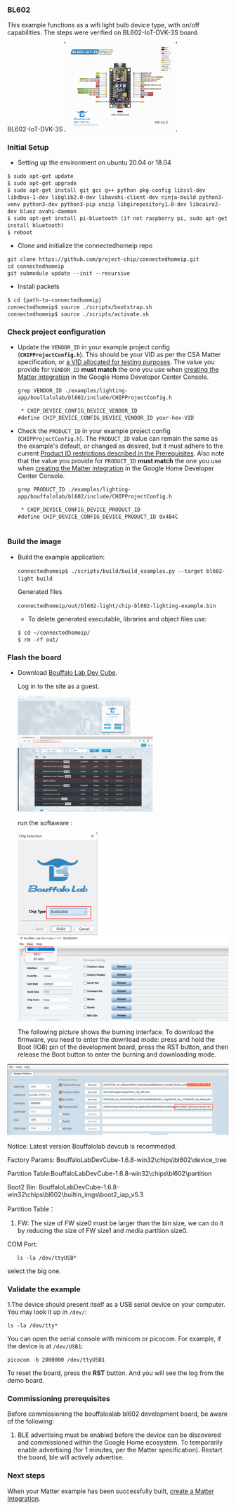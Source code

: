 ### BL602

This example functions as a wifi light bulb device type, with on/off capabilities. The steps were verified on BL602-IoT-DVK-3S board.

BL602-IoT-DVK-3S
<img src="../../../platform/bouffalolab/bl602/doc/images/bl602_iot_3S_v2.jpg" style="zoom:25%;" />

### Initial Setup

-   Setting up the environment on ubuntu 20.04 or 18.04

```
$ sudo apt-get update
$ sudo apt-get upgrade
$ sudo apt-get install git gcc g++ python pkg-config libssl-dev libdbus-1-dev libglib2.0-dev libavahi-client-dev ninja-build python3-venv python3-dev python3-pip unzip libgirepository1.0-dev libcairo2-dev bluez avahi-daemon
$ sudo apt-get install pi-bluetooth (if not raspberry pi, sudo apt-get install bluetooth)
$ reboot

```
- Clone and initialize the connectedhomeip repo

```
git clone https://github.com/project-chip/connectedhomeip.git
cd connectedhomeip
git submodule update --init --recursive
```

-   Install packets

```
$ cd {path-to-connectedhomeip}
connectedhomeip$ source ./scripts/bootstrap.sh
connectedhomeip$ source ./scripts/activate.sh

```

### Check project configuration

-   Update the `VENDOR_ID` in your example project config (**`CHIPProjectConfig.h`**). This should be your VID as per the CSA Matter specification, or [a VID allocated for testing purposes](https://developers.home.google.com/home/matter/eap#vendor_id). The value you provide for `VENDOR_ID` **must match** the one you use when [creating the Matter integration](https://developers.home.google.com/matter/eap/vendors/nxp#next_steps) in the Google Home Developer Center Console.

    ```
    grep VENDOR_ID ./examples/lighting-app/boullalolab/bl602/include/CHIPProjectConfig.h
    ```

    ```
     * CHIP_DEVICE_CONFIG_DEVICE_VENDOR_ID
    #define CHIP_DEVICE_CONFIG_DEVICE_VENDOR_ID your-hex-VID
    ```
    
-   Check the `PRODUCT_ID` in your example project config (`CHIPProjectConfig.h`). The `PRODUCT_ID` value can remain the same as the example's default, or changed as desired, but it must adhere to the current [Product ID restrictions described in the Prerequisites](https://developers.home.google.com/home/matter/eap#product_id). Also note that the value you provide for `PRODUCT_ID` **must match** the one you use when [creating the Matter integration](https://developers.home.google.com/matter/eap/vendors/nxp#next_steps) in the Google Home Developer Center Console.

    ```
    grep PRODUCT_ID ./examples/lighting-app/bouffalolab/bl602/include/CHIPProjectConfig.h
    ```

    ```
     * CHIP_DEVICE_CONFIG_DEVICE_PRODUCT_ID
    #define CHIP_DEVICE_CONFIG_DEVICE_PRODUCT_ID 0x4B4C
     
    ```
    
 ### Build the image 
-   Build the example application:

    `connectedhomeip$ ./scripts/build/build_examples.py --target bl602-light build`

    Generated files

    `connectedhomeip/out/bl602-light/chip-bl602-lighting-example.bin`

    -   To delete generated executable, libraries and object files use:

    ```
    $ cd ~/connectedhomeip/
    $ rm -rf out/
    ```

### Flash the board

- Download  [Bouffalo Lab Dev Cube](https://dev.bouffalolab.com/download/).

  Log in to the site as a guest.

  <img src="../../../platform/bouffalolab/bl602/doc/images/image-web-login.png" style="zoom:25%;" />

  <img src="../../../platform/bouffalolab/bl602/doc/images/dev-cube.png" style="zoom:30%;" />

  

  run the softaware :
  
  <img src="../../../platform/bouffalolab/bl602/doc/images/dev-cube-home.png" style="zoom:50%;" />
  
  
  
  <img src="../../../platform/bouffalolab/bl602/doc/images/devcub-iot.png" style="zoom:50%;" />
  
  The following picture shows the burning interface. To download the firmware, you need to enter the download mode: press and hold the Boot (IO8) pin of the development board, press the RST button, and then release the Boot button to enter the burning and downloading mode.

<img src="../../../platform/bouffalolab/bl602/doc/images/image-dev-cube.png" style="zoom:50%;" />

Notice: Latest version Bouffalolab devcub is recommeded.

Factory Params: BouffaloLabDevCube-1.6.8-win32\chips\bl602\device_tree 

Partition Table:BouffaloLabDevCube-1.6.8-win32\chips\bl602\partition 

Boot2 Bin: BouffaloLabDevCube-1.6.8-win32\chips\bl602\builtin_imgs\boot2_iap_v5.3

Partition Table： 

1. FW: The size of FW size0 must be larger than the bin size, we can do it by reducing the size of FW size1 and media partition size0.

COM Port:

```
   ls -la /dev/ttyUSB*
```

   select the big one.

### Validate the example

   1.The device should present itself as a USB serial device on your computer. You may look it up in `/dev/`:

   ```
   ls -la /dev/tty*
   ```

You can open the serial console with minicom or picocom. For example, if the device is at `/dev/USB1`:

```
picocom -b 2000000 /dev/ttyUSB1
```

To  reset the board, press the **RST** button. And you will see the log from the demo board.

### Commissioning prerequisites

Before commissioning the bouffaloalab bl602 development board, be aware of the following:

1. BLE advertising must be enabled before the device can be discovered and commissioned within the Google Home ecosystem. To temporarily enable advertising (for 1 minutes, per the Matter specification). Restart the board, ble will actively advertise.

### Next steps

When your Matter example has been successfully built, [create a Matter Integration](https://developers.home.google.com/matter/eap/project/create).
